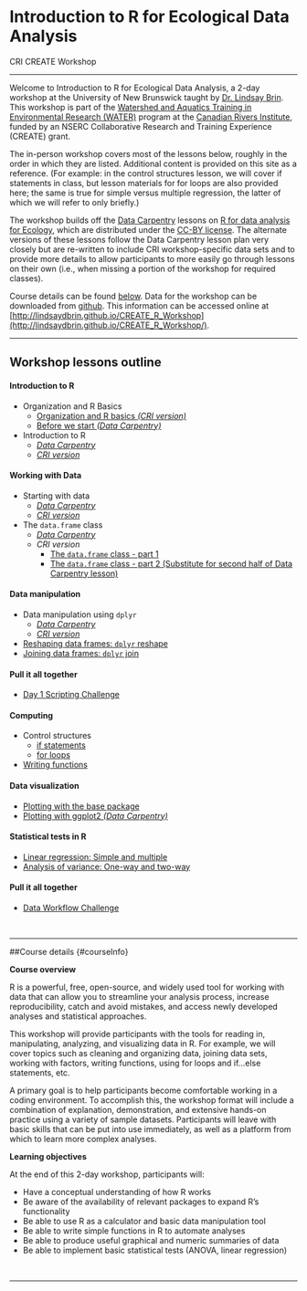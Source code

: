 # Introduction to R for Ecological Data Analysis
CRI CREATE Workshop  
___

Welcome to Introduction to R for Ecological Data Analysis, a 2-day workshop at the University of New Brunswick taught by [Dr. Lindsay Brin](http://www.lindsaydbrin.com). This workshop is part of the [Watershed and Aquatics Training in Environmental Research (WATER)](http://canadianriversinstitute.com/training/water-program/) program at the [Canadian Rivers Institute](http://canadianriversinstitute.com), funded by an NSERC Collaborative Research and Training Experience (CREATE) grant. 

The in-person workshop covers most of the lessons below, roughly in the order in which they are listed. Additional content is provided on this site as a reference. (For example: in the control structures lesson, we will cover if statements in class, but lesson materials for for loops are also provided here; the same is true for simple versus multiple regression, the latter of which we will refer to only briefly.)

The workshop builds off the [Data Carpentry](http://www.datacarpentry.org) lessons on [R for data analysis for Ecology](http://www.datacarpentry.org/R-ecology-lesson/), which are distributed under the [CC-BY license](https://creativecommons.org/licenses/by/2.0/).  The alternate versions of these lessons follow the Data Carpentry lesson plan very closely but are re-written to include CRI workshop-specific data sets and to provide more details to allow participants to more easily go through lessons on their own (i.e., when missing a portion of the workshop for required classes).

Course details can be found [below](#courseInfo). Data for the workshop can be downloaded from [github](https://github.com/lindsaydbrin/CREATE_R_Workshop/blob/master/DataForParticipants.zip). This information can be accessed online at [http://lindsaydbrin.github.io/CREATE_R_Workshop](http://lindsaydbrin.github.io/CREATE_R_Workshop/).

___

## Workshop lessons outline

#### Introduction to R
* Organization and R Basics
	- [Organization and R basics *(CRI version)*](Lesson_-_Organization_and_R_Basics.html)
	- [Before we start *(Data Carpentry)*](http://www.datacarpentry.org/R-ecology-lesson/00-before-we-start.html)
* Introduction to R
	- [*Data Carpentry*](http://www.datacarpentry.org/R-ecology-lesson/01-intro-to-R.html)
	- [*CRI version*](Lesson_-_Introduction_to_R.html)

#### Working with Data
* Starting with data 
	- [*Data Carpentry*](http://www.datacarpentry.org/R-ecology-lesson/02-starting-with-data.html)
	- [*CRI version*](Lesson_-_Starting_with_data.html)
* The `data.frame` class
	- [*Data Carpentry*](http://www.datacarpentry.org/R-ecology-lesson/03-data-frames.html)
	- *CRI version*
		- [The `data.frame` class - part 1](Lesson_-_Data_Frame_Part_1.html)
		- [The `data.frame` class - part 2 (Substitute for second half of Data Carpentry lesson)](Lesson_-_Data_Frame_Part_2.html)

#### Data manipulation
* Data manipulation using `dplyr` 
	- [*Data Carpentry*](http://www.datacarpentry.org/R-ecology-lesson/04-dplyr.html)
	- [*CRI version*](Lesson_-_dplyr_data_handling.html)
* [Reshaping data frames: `dplyr` reshape](Lesson_-_dplyr_reshape.html)
* [Joining data frames: `dplyr` join](Lesson_-_dplyr_join.html)

#### Pull it all together
* [Day 1 Scripting Challenge](Lesson_-_Day_1_Scripting_Challenge.html)

#### Computing
* Control structures
	- [if statements](Lesson_-_ControlStr_if.html)
	- [for loops](Lesson_-_ControlStr_for.html)
* [Writing functions](Lesson_-_Writing_functions.html)

#### Data visualization
* [Plotting with the base package](Lesson_-_Plotting_Base_Package.html)
* [Plotting with ggplot2 *(Data Carpentry)*](http://www.datacarpentry.org/R-ecology-lesson/05-visualization-ggplot2.html)

#### Statistical tests in R
* [Linear regression: Simple and multiple](Lesson_-_Linear_regression.html)
* [Analysis of variance: One-way and two-way](Lesson_-_ANOVA.html)

#### Pull it all together
* [Data Workflow Challenge](Lesson_-_Data_Workflow_Challenge.html)

<br>

___

##Course details {#courseInfo}

**Course overview**

R is a powerful, free, open-source, and widely used tool for working with data that can allow you to streamline your analysis process, increase reproducibility, catch and avoid mistakes, and access newly developed analyses and statistical approaches. 

This workshop will provide participants with the tools for reading in, manipulating, analyzing, and visualizing data in R.  For example, we will cover topics such as cleaning and organizing data, joining data sets, working with factors, writing functions, using for loops and if…else statements, etc.   

A primary goal is to help participants become comfortable working in a coding environment. To accomplish this, the workshop format will include a combination of explanation, demonstration, and extensive hands-on practice using a variety of sample datasets.  Participants will leave with basic skills that can be put into use immediately, as well as a platform from which to learn more complex analyses.

**Learning objectives**

At the end of this 2-day workshop, participants will:

* Have a conceptual understanding of how R works
* Be aware of the availability of relevant packages to expand R’s functionality
* Be able to use R as a calculator and basic data manipulation tool
* Be able to write simple functions in R to automate analyses
* Be able to produce useful graphical and numeric summaries of data
* Be able to implement basic statistical tests (ANOVA, linear regression)


<br>
<hr>
<br>
